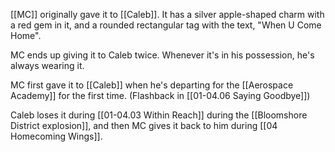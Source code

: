 [[MC]] originally gave it to [[Caleb]]. It has a silver apple-shaped charm with a red gem in it, and a rounded rectangular tag with the text, "When U Come Home".

MC ends up giving it to Caleb twice. Whenever it's in his possession, he's always wearing it.

MC first gave it to [[Caleb]] when he's departing for the [[Aerospace Academy]] for the first time. (Flashback in [[01-04.06 Saying Goodbye]])

Caleb loses it during [[01-04.03 Within Reach]] during the [[Bloomshore District explosion]], and then MC gives it back to him during [[04 Homecoming Wings]].